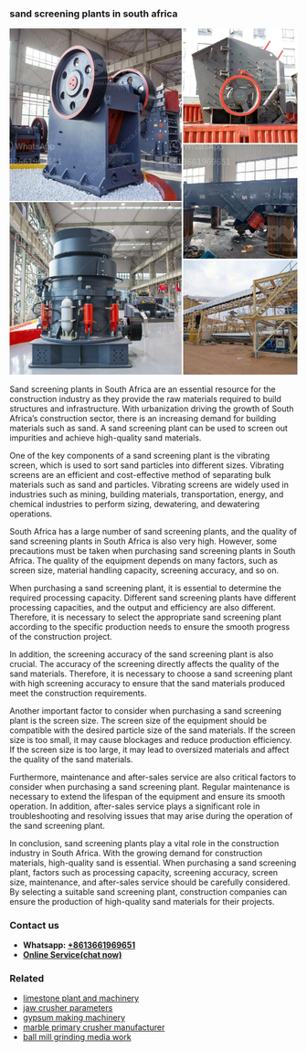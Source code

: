 <h3>sand screening plants in south africa</h3><img src='1708322959.jpg' alt=''><p>Sand screening plants in South Africa are an essential resource for the construction industry as they provide the raw materials required to build structures and infrastructure. With urbanization driving the growth of South Africa’s construction sector, there is an increasing demand for building materials such as sand. A sand screening plant can be used to screen out impurities and achieve high-quality sand materials.</p><p>One of the key components of a sand screening plant is the vibrating screen, which is used to sort sand particles into different sizes. Vibrating screens are an efficient and cost-effective method of separating bulk materials such as sand and particles. Vibrating screens are widely used in industries such as mining, building materials, transportation, energy, and chemical industries to perform sizing, dewatering, and dewatering operations.</p><p>South Africa has a large number of sand screening plants, and the quality of sand screening plants in South Africa is also very high. However, some precautions must be taken when purchasing sand screening plants in South Africa. The quality of the equipment depends on many factors, such as screen size, material handling capacity, screening accuracy, and so on.</p><p>When purchasing a sand screening plant, it is essential to determine the required processing capacity. Different sand screening plants have different processing capacities, and the output and efficiency are also different. Therefore, it is necessary to select the appropriate sand screening plant according to the specific production needs to ensure the smooth progress of the construction project.</p><p>In addition, the screening accuracy of the sand screening plant is also crucial. The accuracy of the screening directly affects the quality of the sand materials. Therefore, it is necessary to choose a sand screening plant with high screening accuracy to ensure that the sand materials produced meet the construction requirements.</p><p>Another important factor to consider when purchasing a sand screening plant is the screen size. The screen size of the equipment should be compatible with the desired particle size of the sand materials. If the screen size is too small, it may cause blockages and reduce production efficiency. If the screen size is too large, it may lead to oversized materials and affect the quality of the sand materials.</p><p>Furthermore, maintenance and after-sales service are also critical factors to consider when purchasing a sand screening plant. Regular maintenance is necessary to extend the lifespan of the equipment and ensure its smooth operation. In addition, after-sales service plays a significant role in troubleshooting and resolving issues that may arise during the operation of the sand screening plant.</p><p>In conclusion, sand screening plants play a vital role in the construction industry in South Africa. With the growing demand for construction materials, high-quality sand is essential. When purchasing a sand screening plant, factors such as processing capacity, screening accuracy, screen size, maintenance, and after-sales service should be carefully considered. By selecting a suitable sand screening plant, construction companies can ensure the production of high-quality sand materials for their projects.</p><h3>Contact us</h3><ul><li><strong>Whatsapp:&nbsp;<a href="https://wa.me/8613661969651">+8613661969651</a></strong></li><li><a href="https://swt.shibang-china.com/?git&amp;zhl&amp;sand screening plants in south africa"><strong>Online Service(chat now)</strong></a></li></ul><h3>Related</h3><ul><li><a href='limestone plant and machinery.md'>limestone plant and machinery</a></li><li><a href='jaw crusher parameters.md'>jaw crusher parameters</a></li><li><a href='gypsum making machinery.md'>gypsum making machinery</a></li><li><a href='marble primary crusher manufacturer.md'>marble primary crusher manufacturer</a></li><li><a href='ball mill grinding media work.md'>ball mill grinding media work</a></li></ul>